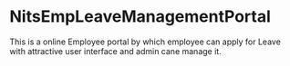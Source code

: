 # NitsEmpLeaveManagementPortal
This is a online Employee portal by which employee can apply for Leave with attractive user interface and admin cane manage it.
